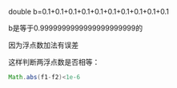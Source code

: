 double b=0.1+0.1+0.1+0.1+0.1+0.1+0.1+0.1+0.1+0.1

b是等于0.9999999999999999999999的

因为浮点数加法有误差

这样判断两浮点数是否相等：

```java
Math.abs(f1-f2)<1e-6
```

